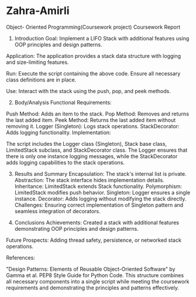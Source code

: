 # Zahra-Amirli
Object- Oriented Programming(Coursework project)
Coursework Report
1. Introduction
Goal: Implement a LIFO Stack with additional features using OOP principles and design patterns.

Application: The application provides a stack data structure with logging and size-limiting features.

Run: Execute the script containing the above code. Ensure all necessary class definitions are in place.

Use: Interact with the stack using the push, pop, and peek methods.

2. Body/Analysis
Functional Requirements:

Push Method: Adds an item to the stack.
Pop Method: Removes and returns the last added item.
Peek Method: Returns the last added item without removing it.
Logger (Singleton): Logs stack operations.
StackDecorator: Adds logging functionality.
Implementation:

The script includes the Logger class (Singleton), Stack base class, LimitedStack subclass, and StackDecorator class. The Logger ensures that there is only one instance logging messages, while the StackDecorator adds logging capabilities to the stack operations.

3. Results and Summary
Encapsulation: The stack's internal list is private.
Abstraction: The stack interface hides implementation details.
Inheritance: LimitedStack extends Stack functionality.
Polymorphism: LimitedStack modifies push behavior.
Singleton: Logger ensures a single instance.
Decorator: Adds logging without modifying the stack directly.
Challenges: Ensuring correct implementation of Singleton pattern and seamless integration of decorators.

4. Conclusions
Achievements: Created a stack with additional features demonstrating OOP principles and design patterns.

Future Prospects: Adding thread safety, persistence, or networked stack operations.

References:

"Design Patterns: Elements of Reusable Object-Oriented Software" by Gamma et al.
PEP8 Style Guide for Python Code.
This structure combines all necessary components into a single script while meeting the coursework requirements and demonstrating the principles and patterns effectively.
